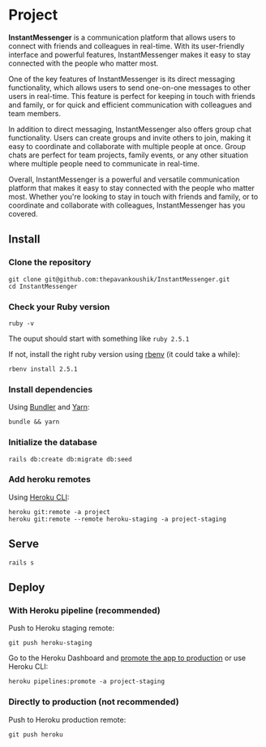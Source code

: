 # Project

**InstantMessenger** is a communication platform that allows users to connect with friends and colleagues in real-time. With its user-friendly interface and powerful features, InstantMessenger makes it easy to stay connected with the people who matter most.

One of the key features of InstantMessenger is its direct messaging functionality, which allows users to send one-on-one messages to other users in real-time. This feature is perfect for keeping in touch with friends and family, or for quick and efficient communication with colleagues and team members.

In addition to direct messaging, InstantMessenger also offers group chat functionality. Users can create groups and invite others to join, making it easy to coordinate and collaborate with multiple people at once. Group chats are perfect for team projects, family events, or any other situation where multiple people need to communicate in real-time.

Overall, InstantMessenger is a powerful and versatile communication platform that makes it easy to stay connected with the people who matter most. Whether you're looking to stay in touch with friends and family, or to coordinate and collaborate with colleagues, InstantMessenger has you covered.

## Install

### Clone the repository

```shell
git clone git@github.com:thepavankoushik/InstantMessenger.git
cd InstantMessenger
```

### Check your Ruby version

```shell
ruby -v
```

The ouput should start with something like `ruby 2.5.1`

If not, install the right ruby version using [rbenv](https://github.com/rbenv/rbenv) (it could take a while):

```shell
rbenv install 2.5.1
```

### Install dependencies

Using [Bundler](https://github.com/bundler/bundler) and [Yarn](https://github.com/yarnpkg/yarn):

```shell
bundle && yarn
```


### Initialize the database

```shell
rails db:create db:migrate db:seed
```

### Add heroku remotes

Using [Heroku CLI](https://devcenter.heroku.com/articles/heroku-cli):

```shell
heroku git:remote -a project
heroku git:remote --remote heroku-staging -a project-staging
```

## Serve

```shell
rails s
```

## Deploy

### With Heroku pipeline (recommended)

Push to Heroku staging remote:

```shell
git push heroku-staging
```

Go to the Heroku Dashboard and [promote the app to production](https://devcenter.heroku.com/articles/pipelines) or use Heroku CLI:

```shell
heroku pipelines:promote -a project-staging
```

### Directly to production (not recommended)

Push to Heroku production remote:

```shell
git push heroku
```
